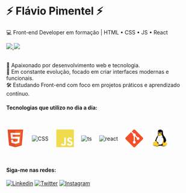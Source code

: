 # ⚡ Flávio Pimentel ⚡ 
💻 Front-end Developer em formação | HTML • CSS • JS • React

<div align="left">
  <a href="https://github.com/flawiin">
    <img height="150em" src="https://github-readme-stats.vercel.app/api?username=flawiin&count_private=true&include_all_commits=true&show_icons=true&theme=dark&hide_border=false&show_owner=true"/>
    <img height="150em" src="https://github-readme-stats.vercel.app/api/top-langs/?username=flawiin&theme=dark&hide_border=false&&layout=compact"/>
  </a>
</div>

<br>


🎯 Apaixonado por desenvolvimento web e tecnologia.  
🚀 Em constante evolução, focado em criar interfaces modernas e funcionais.  
🛠️ Estudando Front-end com foco em projetos práticos e aprendizado contínuo.


#### Tecnologias que utilizo no dia a dia:

<div align="left" valign="top"><br>
  
<img align="center" alt="HTML" height="48" width="48" src="https://raw.githubusercontent.com/devicons/devicon/master/icons/html5/html5-original.svg"/>&nbsp;&nbsp;&nbsp;&nbsp;
<img align="center" alt="CSS" height="48" width="48" src="https://cdn.jsdelivr.net/gh/devicons/devicon/icons/css3/css3-original.svg"/>&nbsp;&nbsp;&nbsp;&nbsp;
<img align="center" alt="Js" height="48" width="48" src="https://raw.githubusercontent.com/devicons/devicon/master/icons/javascript/javascript-plain.svg"/>&nbsp;&nbsp;&nbsp;&nbsp;
<img align="center" alt="ts" height="48" width="48" src="https://cdn.jsdelivr.net/gh/devicons/devicon@latest/icons/typescript/typescript-original.svg"/>&nbsp;&nbsp;&nbsp;&nbsp;
<img align="center" alt="react" height="48" width="48" src="https://cdn.jsdelivr.net/gh/devicons/devicon@latest/icons/react/react-original.svg"/>&nbsp;&nbsp;&nbsp;&nbsp;
<img align="center" alt="git" height="48" width="48" src="https://raw.githubusercontent.com/devicons/devicon/master/icons/git/git-original.svg"/>&nbsp;&nbsp;&nbsp;&nbsp;
<img align="center" alt="linux" height="48" width="48" src="https://raw.githubusercontent.com/devicons/devicon/master/icons/linux/linux-original.svg"/>
          
  
          
</div><br> 
          
          
#### Siga-me nas redes:

[![Linkedin](https://img.shields.io/badge/LinkedIn-0077B5?style=for-the-badge&logo=linkedin&logoColor=white)](https://www.linkedin.com/in/flawiin/)
[![Twitter](https://img.shields.io/badge/Twitter-1DA1F2?style=for-the-badge&logo=twitter&logoColor=white)](https://twitter.com/real_pimentel)
[![Instagram](https://img.shields.io/badge/Instagram-E4405F?style=for-the-badge&logo=instagram&logoColor=white)](https://www.instagram.com/real_pimentel/)

          
          
          
          
